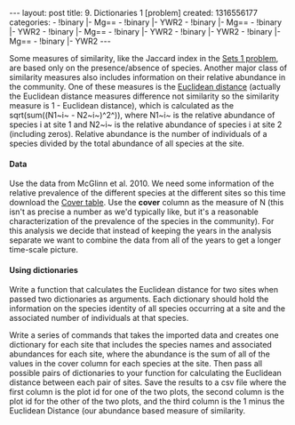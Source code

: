 --- layout: post title: 9. Dictionaries 1 [problem] created: 1316556177
categories: - !binary |- Mg== - !binary |- YWR2 - !binary |- Mg== -
!binary |- YWR2 - !binary |- Mg== - !binary |- YWR2 - !binary |- YWR2 -
!binary |- Mg== - !binary |- YWR2 ---

Some measures of similarity, like the Jaccard index in the [Sets 1
problem](sets-1-problem), are based only on the presence/absence of
species. Another major class of similarity measures also includes
information on their relative abundance in the community. One of these
measures is the [Euclidean
distance](http://en.wikipedia.org/wiki/Euclidean_distance) (actually the
Euclidean distance measures difference not similarity so the similarity
measure is 1 - Euclidean distance), which is calculated as the
sqrt(sum((N1~i~ - N2~i~)^2^)), where N1~i~ is the relative abundance of
species i at site 1 and N2~i~ is the relative abundance of species i at
site 2 (including zeros). Relative abundance is the number of
individuals of a species divided by the total abundance of all species
at the site.

#### Data

Use the data from McGlinn et al. 2010. We need some information of the
relative prevalence of the different species at the different sites so
this time download the [Cover
table](http://www.esapubs.org/archive/ecol/E091/124/TGPP_cover.csv). Use
the **cover** column as the measure of N (this isn't as precise a number
as we'd typically like, but it's a reasonable characterization of the
prevalence of the species in the community). For this analysis we decide
that instead of keeping the years in the analysis separate we want to
combine the data from all of the years to get a longer time-scale
picture.

#### Using dictionaries

Write a function that calculates the Euclidean distance for two sites
when passed two dictionaries as arguments. Each dictionary should hold
the information on the species identity of all species occurring at a
site and the associated number of individuals at that species.

Write a series of commands that takes the imported data and creates one
dictionary for each site that includes the species names and associated
abundances for each site, where the abundance is the sum of all of the
values in the cover column for each species at the site. Then pass all
possible pairs of dictionaries to your function for calculating the
Euclidean distance between each pair of sites. Save the results to a csv
file where the first column is the plot id for one of the two plots, the
second column is the plot id for the other of the two plots, and the
third column is the 1 minus the Euclidean Distance (our abundance based
measure of similarity.
